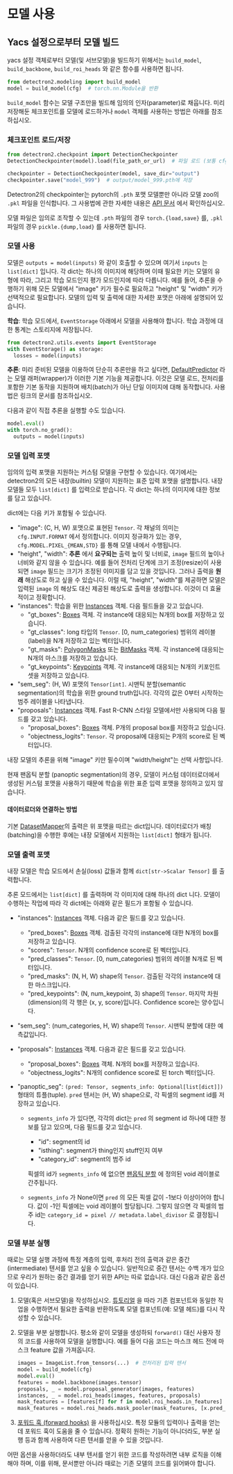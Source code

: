 # 모델 사용

## Yacs 설정으로부터 모델 빌드
yacs 설정 객체로부터
모델(및 서브모델)을 빌드하기 위해서는
`build_model`, `build_backbone`, `build_roi_heads` 와 같은 함수를 사용하면 됩니다.
```python
from detectron2.modeling import build_model
model = build_model(cfg)  # torch.nn.Module을 반환
```

`build_model` 함수는 모델 구조만을 빌드해 임의의 인자(parameter)로 채웁니다.
미리 저장해둔 체크포인트를 모델에 로드하거나 `model` 객체를 사용하는 방법은 아래를 참조하십시오.

### 체크포인트 로드/저장
```python
from detectron2.checkpoint import DetectionCheckpointer
DetectionCheckpointer(model).load(file_path_or_url)  # 파일 로드 (보통 cfg.MODEL.WEIGHTS에서)

checkpointer = DetectionCheckpointer(model, save_dir="output")
checkpointer.save("model_999")  # output/model_999.pth에 저장
```

Detectron2의 checkpointer는 pytorch의 `.pth` 포맷 모델뿐만 아니라
모델 zoo의 `.pkl` 파일을 인식합니다.
그 사용법에 관한 자세한 내용은 [API 문서](../modules/checkpoint.html#detectron2.checkpoint.DetectionCheckpointer)
에서 확인하십시오.

모델 파일은 임의로 조작할 수 있는데 `.pth` 파일의 경우 `torch.{load,save}` 를, `.pkl` 파일의 경우
`pickle.{dump,load}` 를 사용하면 됩니다.

### 모델 사용

모델은 `outputs = model(inputs)` 와 같이 호출할 수 있으며 여기서 `inputs` 는 `list[dict]` 입니다.
각 dict는 하나의 이미지에 해당하며 이때 필요한 키는
모델의 유형에 따라, 그리고 학습 모드인지 평가 모드인지에 따라 다릅니다.
예를 들어, 추론을 수행하기 위해
모든 모델에서 "image" 키가 필수로 필요하고 "height" 및 "width" 키가 선택적으로 필요합니다.
모델의 입력 및 출력에 대한 자세한 포맷은 아래에 설명되어 있습니다.

__학습__: 학습 모드에서, `EventStorage` 아래에서 모델을 사용해야 합니다.
학습 과정에 대한 통계는 스토리지에 저장됩니다.
```python
from detectron2.utils.events import EventStorage
with EventStorage() as storage:
  losses = model(inputs)
```

__추론__: 미리 준비된 모델을 이용하여 단순히 추론만을 하고 싶다면,
[DefaultPredictor](../modules/engine.html#detectron2.engine.defaults.DefaultPredictor)
라는 모델 래퍼(wrapper)가 이러한 기본 기능을 제공합니다.
이것은 모델 로드, 전처리를 포함한 기본 동작을 지원하며
배치(batch)가 아닌 단일 이미지에 대해 동작합니다. 사용법은 링크의 문서를 참조하십시오.

다음과 같이 직접 추론을 실행할 수도 있습니다.
```python
model.eval()
with torch.no_grad():
  outputs = model(inputs)
```

### 모델 입력 포맷

임의의 입력 포맷을 지원하는 커스텀 모델을 구현할 수 있습니다.
여기에서는 detectron2의 모든 내장(builtin) 모델이 지원하는 표준 입력 포맷을 설명합니다.
내장 모델들 모두 `list[dict]` 를 입력으로 받습니다. 각 dict는
하나의 이미지에 대한 정보를 담고 있습니다.

dict에는 다음 키가 포함될 수 있습니다.

* "image": (C, H, W) 포맷으로 표현된 `Tensor`. 각 채널의 의미는 `cfg.INPUT.FORMAT` 에서 정의합니다.
  이미지 정규화가 있는 경우, `cfg.MODEL.PIXEL_{MEAN,STD}` 를 통해
  모델 내에서 수행됩니다.
* "height", "width": **추론** 에서 **요구되는** 출력 높이 및 너비로, `image` 필드의
  높이나 너비와 같지 않을 수 있습니다.
  예를 들어 전처리 단계에 크기 조정(resize)이 사용되면 `image` 필드는 크기가 조정된 이미지를 담고 있을 것입니다.
  그러나 출력을 **원래** 해상도로 하고 싶을 수 있습니다.
  이럴 때, "height", "width"를 제공하면 모델은 입력된 `image` 의 해상도 대신
  제공된 해상도로 출력을 생성합니다. 이것이 더 효율적이고 정확합니다.
* "instances": 학습을 위한 [Instances](../modules/structures.html#detectron2.structures.Instances)
  객체. 다음 필드들을 갖고 있습니다.
  + "gt_boxes": [Boxes](../modules/structures.html#detectron2.structures.Boxes) 객체. 각 instance에 대응되는 N개의 box를 저장하고 있습니다.
  + "gt_classes": long 타입의 `Tensor`. [0, num_categories) 범위의 레이블(label)을 N개 저장하고 있는 벡터입니다.
  + "gt_masks": [PolygonMasks](../modules/structures.html#detectron2.structures.PolygonMasks)
    또는 [BitMasks](../modules/structures.html#detectron2.structures.BitMasks) 객체. 각 instance에 대응되는 N개의 마스크를 저장하고 있습니다.
  + "gt_keypoints": [Keypoints](../modules/structures.html#detectron2.structures.Keypoints) 객체.
    각 instance에 대응되는 N개의 키포인트 셋을 저장하고 있습니다.
* "sem_seg": (H, W) 포맷의 `Tensor[int]`. 시맨틱 분할(semantic segmentation)의 학습을 위한 ground truth입니다.
  각각의 값은 0부터 시작하는 범주 레이블을 나타냅니다.
* "proposals": [Instances](../modules/structures.html#detectron2.structures.Instances)
  객체. Fast R-CNN 스타일 모델에서만 사용되며 다음 필드를 갖고 있습니다.
  + "proposal_boxes": [Boxes](../modules/structures.html#detectron2.structures.Boxes) 객체. P개의 proposal box를 저장하고 있습니다.
  + "objectness_logits": `Tensor`. 각 proposal에 대응되는 P개의 score로 된 벡터입니다.

내장 모델의 추론을 위해 "image" 키만 필수이며 "width/height"는 선택 사항입니다.

현재 팬옵틱 분할 (panoptic segmentation)의 경우, 모델이 커스텀 데이터로더에서 생성된
커스텀 포맷을 사용하기 때문에 학습을 위한 표준 입력 포맷을 정의하고 있지 않습니다.

#### 데이터로더와 연결하는 방법

기본 [DatasetMapper](../modules/data.html#detectron2.data.DatasetMapper)의 출력은
위 포맷을 따르는 dict입니다.
데이터로더가 배칭(batching)을 수행한 후에는 내장 모델에서 지원하는 `list[dict]` 형태가 됩니다.


### 모델 출력 포맷

내장 모델은 학습 모드에서 손실(loss) 값들과 함께 `dict[str->Scalar Tensor]` 를 출력합니다.

추론 모드에서는 `list[dict]` 를 출력하며 각 이미지에 대해 하나의 dict 니다.
모델이 수행하는 작업에 따라 각 dict에는 아래와 같은 필드가 포함될 수 있습니다.

* "instances": [Instances](../modules/structures.html#detectron2.structures.Instances)
  객체. 다음과 같은 필드를 갖고 있습니다.
  * "pred_boxes": [Boxes](../modules/structures.html#detectron2.structures.Boxes) 객체. 검출된 각각의 instance에 대한 N개의 box를 저장하고 있습니다.
  * "scores": `Tensor`. N개의 confidence score로 된 벡터입니다.
  * "pred_classes": `Tensor`. [0, num_categories) 범위의 레이블 N개로 된 벡터입니다.
  + "pred_masks": (N, H, W) shape의 `Tensor`. 검출된 각각의 instance에 대한 마스크입니다.
  + "pred_keypoints": (N, num_keypoint, 3) shape의 `Tensor`.
    마지막 차원(dimension)의 각 행은 (x, y, score)입니다. Confidence score는 양수입니다.
* "sem_seg": (num_categories, H, W) shape의 `Tensor`. 시맨틱 분할에 대한 예측값입니다.
* "proposals": [Instances](../modules/structures.html#detectron2.structures.Instances)
  객체. 다음과 같은 필드를 갖고 있습니다.
  * "proposal_boxes": [Boxes](../modules/structures.html#detectron2.structures.Boxes)
    객체. N개의 box를 저장하고 있습니다.
  * "objectness_logits": N개의 confidence score로 된 torch 벡터입니다.
* "panoptic_seg": `(pred: Tensor, segments_info: Optional[list[dict]])` 형태의 튜플(tuple).
  `pred` 텐서는 (H, W) shape으로, 각 픽셀의 segment id를 저장하고 있습니다.

  * `segments_info` 가 있다면, 각각의 dict는 `pred` 의 segment id 하나에 대한 정보를 담고 있으며, 다음 필드를 갖고 있습니다.

    * "id": segment의 id
    * "isthing": segment가 thing인지 stuff인지 여부
    * "category_id": segment의 범주 id

    픽셀의 id가 `segments_info` 에 없으면
    [팬옵틱 분할](https://arxiv.org/abs/1801.00868) 에 정의된 void 레이블로 간주됩니다.

  * `segments_info` 가 None이면 `pred` 의 모든 픽셀 값이 -1보다 이상이어야 합니다.
    값이 -1인 픽셀에는 void 레이블이 할당됩니다.
    그렇지 않으면 각 픽셀의 범주 id는
    `category_id = pixel // metadata.label_divisor` 로 결정됩니다.


### 모델 부분 실행

때로는 모델 실행 과정에 특정 계층의 입력, 후처리 전의 출력과 같은
중간(intermediate) 텐서를 얻고 싶을 수 있습니다.
일반적으로 중간 텐서는 수백 개가 있으므로 우리가 원하는 중간 결과를
얻기 위한 API는 따로 없습니다.
대신 다음과 같은 옵션이 있습니다.

1. 모델(혹은 서브모델)을 작성하십시오. [튜토리얼](./write-models.md) 을 따라
   기존 컴포넌트와 동일한 작업을 수행하면서 필요한 출력을
   반환하도록 모델 컴포넌트(예: 모델 헤드)를 다시 작성할 수
   있습니다.
2. 모델을 부분 실행합니다. 평소와 같이 모델을 생성하되
   `forward()` 대신 사용자 정의 코드를 사용하여 모델을 실행합니다. 예를 들어
   다음 코드는 마스크 헤드 전에 마스크 feature 값을 가져옵니다.

   ```python
   images = ImageList.from_tensors(...)  # 전처리된 입력 텐서
   model = build_model(cfg)
   model.eval()
   features = model.backbone(images.tensor)
   proposals, _ = model.proposal_generator(images, features)
   instances, _ = model.roi_heads(images, features, proposals)
   mask_features = [features[f] for f in model.roi_heads.in_features]
   mask_features = model.roi_heads.mask_pooler(mask_features, [x.pred_boxes for x in instances])
   ```

3. [포워드 훅 (forward hooks)](https://pytorch.org/tutorials/beginner/former_torchies/nnft_tutorial.html#forward-and-backward-function-hooks) 을 사용하십시오.
   특정 모듈의 입력이나 출력을 얻는 데 포워드 훅이 도움을 줄 수 있습니다.
   정확히 원하는 기능이 아니더라도, 부분 실행 등과 함께 사용하여
   다른 텐서를 얻을 수 있을 것입니다.

어떤 옵션을 사용하더라도 내부 텐서를 얻기 위한
코드를 작성하려면 내부 로직을 이해해야 하며, 이를 위해,
문서뿐만 아니라 때로는 기존 모델의 코드를 읽어봐야 합니다.
